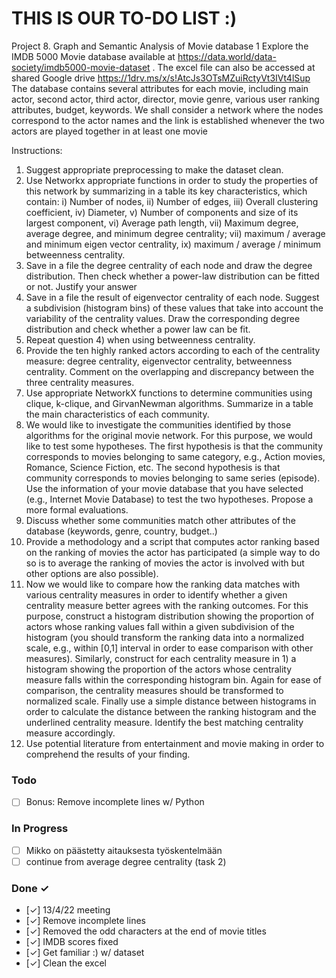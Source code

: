 # THIS IS OUR TO-DO LIST :)
Project 8. Graph and Semantic Analysis of Movie database 1
Explore the IMDB 5000 Movie database available at https://data.world/data-society/imdb5000-movie-dataset . The excel file can also be accessed at shared Google drive
https://1drv.ms/x/s!AtcJs3OTsMZuiRctyVt3IVt4lSup
The database contains several attributes for each movie, including main actor, second actor, third actor,
director, movie genre, various user ranking attributes, budget, keywords. We shall consider a network where
the nodes correspond to the actor names and the link is established whenever the two actors are played
together in at least one movie

Instructions:
1. Suggest appropriate preprocessing to make the dataset clean.
2. Use Networkx appropriate functions in order to study the properties of this network by
summarizing in a table its key characteristics, which contain: i) Number of nodes, ii) Number of
edges, iii) Overall clustering coefficient, iv) Diameter, v) Number of components and size of its
largest component, vi) Average path length, vii) Maximum degree, average degree, and minimum
degree centrality; vii) maximum / average and minimum eigen vector centrality, ix) maximum /
average / minimum betweenness centrality.
3. Save in a file the degree centrality of each node and draw the degree distribution. Then check
whether a power-law distribution can be fitted or not. Justify your answer
4. Save in a file the result of eigenvector centrality of each node. Suggest a subdivision (histogram
bins) of these values that take into account the variability of the centrality values. Draw the
corresponding degree distribution and check whether a power law can be fit.
5. Repeat question 4) when using betweenness centrality.
6. Provide the ten highly ranked actors according to each of the centrality measure: degree
centrality, eigenvector centrality, betweenness centrality. Comment on the overlapping and
discrepancy between the three centrality measures.
7. Use appropriate NetworkX functions to determine communities using clique, k-clique, and GirvanNewman algorithms. Summarize in a table the main characteristics of each community.
8. We would like to investigate the communities identified by those algorithms for the original
movie network. For this purpose, we would like to test some hypotheses. The first hypothesis is
that the community corresponds to movies belonging to same category, e.g., Action movies,
Romance, Science Fiction, etc. The second hypothesis is that community corresponds to movies
belonging to same series (episode). Use the information of your movie database that you have
selected (e.g., Internet Movie Database) to test the two hypotheses. Propose a more formal
evaluations.
9. Discuss whether some communities match other attributes of the database (keywords, genre,
country, budget..)
10. Provide a methodology and a script that computes actor ranking based on the ranking of movies the
actor has participated (a simple way to do so is to average the ranking of movies the actor is
involved with but other options are also possible).
11. Now we would like to compare how the ranking data matches with various centrality measures in
order to identify whether a given centrality measure better agrees with the ranking outcomes. For
this purpose, construct a histogram distribution showing the proportion of actors whose ranking
values fall within a given subdivision of the histogram (you should transform the ranking data into a
normalized scale, e.g., within [0,1] interval in order to ease comparison with other measures).
Similarly, construct for each centrality measure in 1) a histogram showing the proportion of the
actors whose centrality measure falls within the corresponding histogram bin. Again for ease of
comparison, the centrality measures should be transformed to normalized scale. Finally use a simple
distance between histograms in order to calculate the distance between the ranking histogram and
the underlined centrality measure. Identify the best matching centrality measure accordingly.
10. Use potential literature from entertainment and movie making in order to comprehend the results of
your finding.

### Todo

  - [ ] Bonus: Remove incomplete lines w/ Python

### In Progress

- [ ] Mikko on päästetty aitauksesta työskentelmään
- [ ] continue from average degree centrality (task 2) 

### Done ✓

- [✓] 13/4/22 meeting   
- [✓] Remove incomplete lines
- [✓] Removed the odd characters at the end of movie titles
- [✓] IMDB scores fixed
- [✓] Get familiar :) w/ dataset
- [✓] Clean the excel
